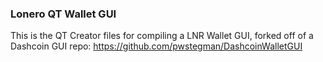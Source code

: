 ### Lonero QT Wallet GUI

This is the QT Creator files for compiling a LNR Wallet GUI, forked off of a Dashcoin GUI repo: https://github.com/pwstegman/DashcoinWalletGUI
